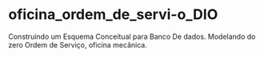 # oficina_ordem_de_servi-o_DIO
 Construindo um Esquema Conceitual para Banco De dados. Modelando do zero Ordem de Serviço, oficina mecânica. 
